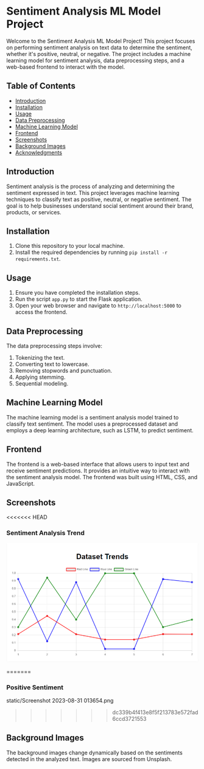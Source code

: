 # Sentiment Analysis ML Model Project

Welcome to the Sentiment Analysis ML Model Project! This project focuses on performing sentiment analysis on text data to determine the sentiment, whether it's positive, neutral, or negative. The project includes a machine learning model for sentiment analysis, data preprocessing steps, and a web-based frontend to interact with the model.

## Table of Contents
- [Introduction](#introduction)
- [Installation](#installation)
- [Usage](#usage)
- [Data Preprocessing](#data-preprocessing)
- [Machine Learning Model](#machine-learning-model)
- [Frontend](#frontend)
- [Screenshots](#screenshots)
- [Background Images](#background-images)
- [Acknowledgments](#acknowledgments)

## Introduction
Sentiment analysis is the process of analyzing and determining the sentiment expressed in text. This project leverages machine learning techniques to classify text as positive, neutral, or negative sentiment. The goal is to help businesses understand social sentiment around their brand, products, or services.

## Installation
1. Clone this repository to your local machine.
2. Install the required dependencies by running `pip install -r requirements.txt`.

## Usage
1. Ensure you have completed the installation steps.
2. Run the script `app.py` to start the Flask application.
3. Open your web browser and navigate to `http://localhost:5000` to access the frontend.

## Data Preprocessing
The data preprocessing steps involve:
1. Tokenizing the text.
2. Converting text to lowercase.
3. Removing stopwords and punctuation.
4. Applying stemming.
5. Sequential modeling.

## Machine Learning Model
The machine learning model is a sentiment analysis model trained to classify text sentiment. The model uses a preprocessed dataset and employs a deep learning architecture, such as LSTM, to predict sentiment.

## Frontend
The frontend is a web-based interface that allows users to input text and receive sentiment predictions. It provides an intuitive way to interact with the sentiment analysis model. The frontend was built using HTML, CSS, and JavaScript.

## Screenshots
<<<<<<< HEAD
### Sentiment Analysis Trend
![Positive](static\analysis.png)

=======
### Positive Sentiment
static/Screenshot 2023-08-31 013654.png
>>>>>>> dc339b4f413e8f5f213783e572fad6ccd3721553
## Background Images
The background images change dynamically based on the sentiments detected in the analyzed text. Images are sourced from Unsplash.
